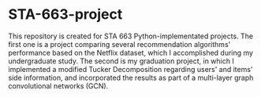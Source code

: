 # STA-663-project

This repository is created for STA 663 Python-implementated projects. The first one is a project comparing several recommendation algorithms' performance based on the Netflix dataset, which I accomplished during my undergraduate study. The second is my graduation project, in which I implemented a modified Tucker Decomposition regarding users' and items' side information, and incorporated the results as part of a multi-layer graph convolutional networks (GCN).

